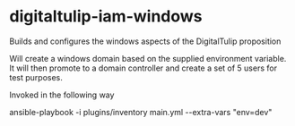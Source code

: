 # digitaltulip-iam-windows
Builds and configures the windows aspects of the DigitalTulip proposition

Will create a windows domain based on the supplied environment variable. It will then promote to a domain controller and create a set of 5 users for test purposes.

Invoked in the following way

ansible-playbook -i plugins/inventory main.yml --extra-vars "env=dev"